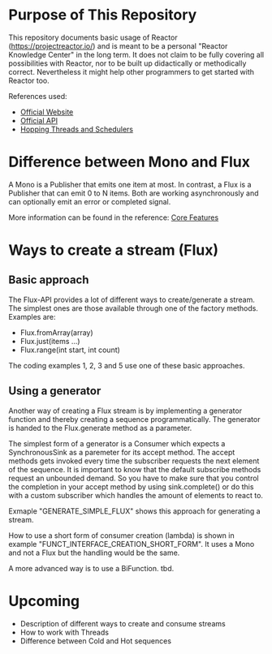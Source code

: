 # Purpose of This Repository
This repository documents basic usage of Reactor (https://projectreactor.io/) and is meant to be a personal "Reactor Knowledge Center" in the long term. It does not claim to be fully covering all possibilities with Reactor, nor to be built up didactically or methodically correct. Nevertheless it might help other programmers to get started with Reactor too. 

References used:
* [Official Website](https://projectreactor.io/)
* [Official API](https://projectreactor.io/docs/core/release/api)
* [Hopping Threads and Schedulers](https://spring.io/blog/2019/12/13/flight-of-the-flux-3-hopping-threads-and-schedulers)

# Difference between Mono and Flux

A Mono is a Publisher that emits one item at most. In contrast, a Flux is a Publisher that can emit 0 to N items. Both are working asynchronously and can optionally emit an error or completed signal.

More information can be found in the reference: 
[Core Features](https://projectreactor.io/docs/core/release/reference/#core-features)

# Ways to create a stream (Flux)

## Basic approach

The Flux-API provides a lot of different ways to create/generate a stream. The simplest ones are those available through one of the factory methods. Examples are:
* Flux.fromArray(array)
* Flux.just(items ...)
* Flux.range(int start, int count)

The coding examples 1, 2, 3 and 5 use one of these basic approaches. 

## Using a generator

Another way of creating a Flux stream is by implementing a generator function and thereby creating a sequence programmatically. The generator is handed to the Flux.generate method as a parameter.

The simplest form of a generator is a Consumer which expects a SynchronousSink<T> as a paremeter for its accept method. The accept methods gets invoked every time the subscriber requests the next element of the sequence. It is important to know that the default subscribe methods request an unbounded demand. So you have to make sure that you control the completion in your accept method by using sink.complete() or do this with a custom subscriber which handles the amount of elements to react to.

Exmaple "GENERATE_SIMPLE_FLUX" shows this approach for generating a stream.

How to use a short form of consumer creation (lambda) is shown in example "FUNCT_INTERFACE_CREATION_SHORT_FORM". It uses a Mono and not a Flux but the handling would be the same.


A more advanced way is to use a BiFunction.
tbd.

# Upcoming
* Description of different ways to create and consume streams
* How to work with Threads
* Difference between Cold and Hot sequences